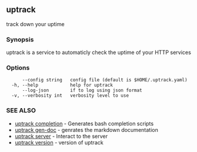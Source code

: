 ## uptrack

track down your uptime

### Synopsis

uptrack is a service to automaticly check the uptime of your HTTP services

### Options

```
      --config string   config file (default is $HOME/.uptrack.yaml)
  -h, --help            help for uptrack
      --log-json        if to log using json format
  -v, --verbosity int   verbosity level to use
```

### SEE ALSO

* [uptrack completion](uptrack_completion.md)	 - Generates bash completion scripts
* [uptrack gen-doc](uptrack_gen-doc.md)	 - genrates the markdown documentation
* [uptrack server](uptrack_server.md)	 - Interact to the server
* [uptrack version](uptrack_version.md)	 - version of uptrack


